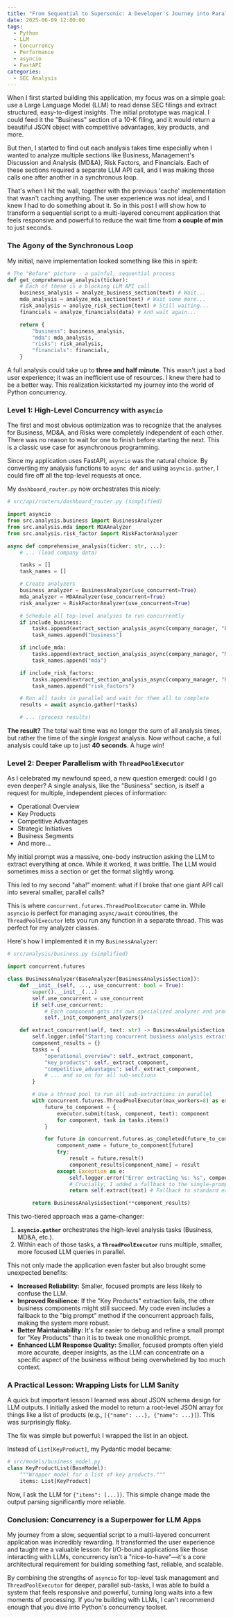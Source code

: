 ```yaml
---
title: "From Sequential to Supersonic: A Developer's Journey into Parallel LLM Queries"
date: 2025-06-09 12:00:00
tags:
  - Python
  - LLM
  - Concurrency
  - Performance
  - asyncio
  - FastAPI
categories:
  - SEC Analysis
---
```


When I first started building this application, my focus was on a simple goal: use a Large Language Model (LLM) to read dense SEC filings and extract structured, easy-to-digest insights. The initial prototype was magical. I could feed it the "Business" section of a 10-K filing, and it would return a beautiful JSON object with competitive advantages, key products, and more.

But then, I started to find out each analysis takes time especially when I wanted to analyze multiple sections like Business, Management's Discussion and Analysis (MD&A), Risk Factors, and Financials. Each of these sections required a separate LLM API call, and I was making those calls one after another in a synchronous loop.

That's when I hit the wall, together with the previous 'cache' implementation that wasn't caching anything. The user experience was not ideal, and I knew I had to do something about it. So in this post I will show how to transform a sequential script to a multi-layered concurrent application that feels responsive and powerful to reduce the wait time from **a couple of min** to just seconds.

<!-- more -->

### The Agony of the Synchronous Loop

My initial, naive implementation looked something like this in spirit:

```python
# The "Before" picture - a painful, sequential process
def get_comprehensive_analysis(ticker):
    # Each of these is a blocking LLM API call
    business_analysis = analyze_business_section(text) # Wait...
    mda_analysis = analyze_mda_section(text) # Wait some more...
    risk_analysis = analyze_risk_section(text) # Still waiting...
    financials = analyze_financials(data) # And wait again...

    return {
        "business": business_analysis,
        "mda": mda_analysis,
        "risks": risk_analysis,
        "financials": financials,
    }
```

A full analysis could take up to **three and half minute**. This wasn't just a bad user experience; it was an inefficient use of resources. I knew there had to be a better way. This realization kickstarted my journey into the world of Python concurrency.

### Level 1: High-Level Concurrency with `asyncio`

The first and most obvious optimization was to recognize that the analyses for Business, MD&A, and Risks were completely independent of each other. There was no reason to wait for one to finish before starting the next. This is a classic use case for asynchronous programming.

Since my application uses FastAPI, `asyncio` was the natural choice. By converting my analysis functions to `async def` and using `asyncio.gather`, I could fire off all the top-level requests at once.

My `dashboard_router.py` now orchestrates this nicely:

```python
# src/api/routers/dashboard_router.py (simplified)

import asyncio
from src.analysis.business import BusinessAnalyzer
from src.analysis.mda import MDAAnalyzer
from src.analysis.risk_factor import RiskFactorAnalyzer

async def comprehensive_analysis(ticker: str, ...):
    # ... (load company data)

    tasks = []
    task_names = []

    # Create analyzers
    business_analyzer = BusinessAnalyzer(use_concurrent=True)
    mda_analyzer = MDAAnalyzer(use_concurrent=True)
    risk_analyzer = RiskFactorAnalyzer(use_concurrent=True)

    # Schedule all top-level analyses to run concurrently
    if include_business:
        tasks.append(extract_section_analysis_async(company_manager, "Business", business_analyzer))
        task_names.append("business")

    if include_mda:
        tasks.append(extract_section_analysis_async(company_manager, "Management's Discussion and Analysis (MD&A)", mda_analyzer))
        task_names.append("mda")

    if include_risk_factors:
        tasks.append(extract_section_analysis_async(company_manager, "Risk Factors", risk_analyzer))
        task_names.append("risk_factors")

    # Run all tasks in parallel and wait for them all to complete
    results = await asyncio.gather(*tasks)

    # ... (process results)
```

**The result?** The total wait time was no longer the *sum* of all analysis times, but rather the time of the *single longest* analysis. Now without cache, a full analysis could take up to just **40 seconds**. A huge win!

### Level 2: Deeper Parallelism with `ThreadPoolExecutor`

As I celebrated my newfound speed, a new question emerged: could I go even deeper? A single analysis, like the "Business" section, is itself a request for multiple, independent pieces of information:
- Operational Overview
- Key Products
- Competitive Advantages
- Strategic Initiatives
- Business Segments
- And more...

My initial prompt was a massive, one-body instruction asking the LLM to extract everything at once. While it worked, it was brittle. The LLM would sometimes miss a section or get the format slightly wrong.

This led to my second "aha!" moment: what if I broke that one giant API call into several smaller, parallel calls?

This is where `concurrent.futures.ThreadPoolExecutor` came in. While `asyncio` is perfect for managing `async/await` coroutines, the `ThreadPoolExecutor` lets you run any function in a separate thread. This was perfect for my analyzer classes.

Here's how I implemented it in my `BusinessAnalyzer`:

```python
# src/analysis/business.py (simplified)

import concurrent.futures

class BusinessAnalyzer(BaseAnalyzer[BusinessAnalysisSection]):
    def __init__(self, ..., use_concurrent: bool = True):
        super().__init__(...)
        self.use_concurrent = use_concurrent
        if self.use_concurrent:
            # Each component gets its own specialized analyzer and prompt
            self._init_component_analyzers()

    def extract_concurrent(self, text: str) -> BusinessAnalysisSection:
        self.logger.info("Starting concurrent business analysis extraction")
        component_results = {}
        tasks = {
            "operational_overview": self._extract_component,
            "key_products": self._extract_component,
            "competitive_advantages": self._extract_component,
            # ... and so on for all sub-sections
        }

        # Use a thread pool to run all sub-extractions in parallel
        with concurrent.futures.ThreadPoolExecutor(max_workers=8) as executor:
            future_to_component = {
                executor.submit(task, component, text): component
                for component, task in tasks.items()
            }

            for future in concurrent.futures.as_completed(future_to_component):
                component_name = future_to_component[future]
                try:
                    result = future.result()
                    component_results[component_name] = result
                except Exception as e:
                    self.logger.error("Error extracting %s: %s", component_name, str(e))
                    # Crucially, I added a fallback to the single-prompt method
                    return self.extract(text) # Fallback to standard extraction

        return BusinessAnalysisSection(**component_results)
```

This two-tiered approach was a game-changer:
1.  **`asyncio.gather`** orchestrates the high-level analysis tasks (Business, MD&A, etc.).
2.  Within each of those tasks, a **`ThreadPoolExecutor`** runs multiple, smaller, more focused LLM queries in parallel.

This not only made the application even faster but also brought some unexpected benefits:
- **Increased Reliability:** Smaller, focused prompts are less likely to confuse the LLM.
- **Improved Resilience:** If the "Key Products" extraction fails, the other business components might still succeed. My code even includes a fallback to the "big prompt" method if the concurrent approach fails, making the system more robust.
- **Better Maintainability:** It's far easier to debug and refine a small prompt for "Key Products" than it is to tweak one monolithic prompt.
- **Enhanced LLM Response Quality:** Smaller, focused prompts often yield more accurate, deeper insights, as the LLM can concentrate on a specific aspect of the business without being overwhelmed by too much context.

### A Practical Lesson: Wrapping Lists for LLM Sanity

A quick but important lesson I learned was about JSON schema design for LLM outputs. I initially asked the model to return a root-level JSON array for things like a list of products (e.g., `[{"name": ...}, {"name": ...}]`). This was surprisingly flaky.

The fix was simple but powerful: I wrapped the list in an object.

Instead of `List[KeyProduct]`, my Pydantic model became:
```python
# src/models/business_model.py
class KeyProductList(BaseModel):
    """Wrapper model for a list of key products."""
    items: List[KeyProduct]
```
Now, I ask the LLM for `{"items": [...]}`. This simple change made the output parsing significantly more reliable.

### Conclusion: Concurrency is a Superpower for LLM Apps

My journey from a slow, sequential script to a multi-layered concurrent application was incredibly rewarding. It transformed the user experience and taught me a valuable lesson: for I/O-bound applications like those interacting with LLMs, concurrency isn't a "nice-to-have"—it's a core architectural requirement for building something fast, reliable, and scalable.

By combining the strengths of `asyncio` for top-level task management and `ThreadPoolExecutor` for deeper, parallel sub-tasks, I was able to build a system that feels responsive and powerful, turning long waits into a few moments of processing. If you're building with LLMs, I can't recommend enough that you dive into Python's concurrency toolset.

